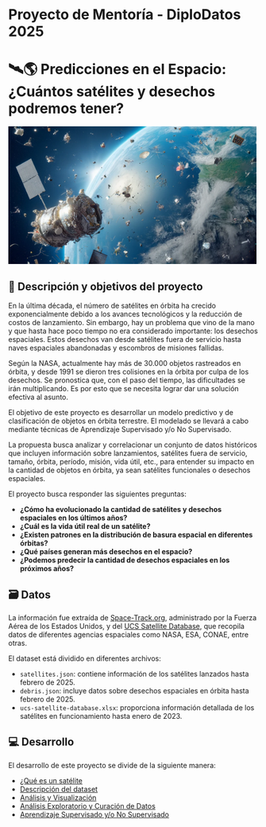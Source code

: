 # Proyecto de Mentoría - DiploDatos 2025  

# 🛰🌎 **Predicciones en el Espacio: ¿Cuántos satélites y desechos podremos tener?**  

<img src="data/images/portada.png" alt="Portada desechos espaciales" width="500"/>  

## 📌 Descripción y objetivos del proyecto  
En la última década, el número de satélites en órbita ha crecido exponencialmente debido a los avances tecnológicos y la reducción de costos de lanzamiento. Sin embargo, hay un problema que vino de la mano y que hasta hace poco tiempo no era considerado importante: los desechos espaciales. Estos desechos van desde satélites fuera de servicio hasta naves espaciales abandonadas y escombros de misiones fallidas. 

Según la NASA, actualmente hay más de 30.000 objetos rastreados en órbita, y desde 1991 se dieron tres colisiones en la órbita por culpa de los desechos. Se pronostica que, con el paso del tiempo, las dificultades se irán multiplicando. Es por esto que se necesita lograr dar una solución efectiva al asunto.

El objetivo de este proyecto es desarrollar un modelo predictivo y de clasificación de objetos en órbita terrestre. El modelado se llevará a cabo mediante técnicas de Aprendizaje Supervisado y/o No Supervisado.  

La propuesta busca analizar y correlacionar un conjunto de datos históricos que incluyen información sobre lanzamientos, satélites fuera de servicio, tamaño, órbita, período, misión, vida útil, etc., para entender su impacto en la cantidad de objetos en órbita, ya sean satélites funcionales o desechos espaciales.  

El proyecto busca responder las siguientes preguntas:  

- **¿Cómo ha evolucionado la cantidad de satélites y desechos espaciales en los últimos años?**  
- **¿Cuál es la vida útil real de un satélite?**  
- **¿Existen patrones en la distribución de basura espacial en diferentes órbitas?**  
- **¿Qué países generan más desechos en el espacio?**  
- **¿Podemos predecir la cantidad de desechos espaciales en los próximos años?**  

## 🗃 Datos  

La información fue extraída de [Space-Track.org](https://www.space-track.org/), administrado por la Fuerza Aérea de los Estados Unidos, y del [UCS Satellite Database](https://www.ucsusa.org/resources/satellite-database), que recopila datos de diferentes agencias espaciales como NASA, ESA, CONAE, entre otras.  

El dataset está dividido en diferentes archivos:  

- `satellites.json`: contiene información de los satélites lanzados hasta febrero de 2025.  
- `debris.json`: incluye datos sobre desechos espaciales en órbita hasta febrero de 2025.  
- `ucs-satellite-database.xlsx`: proporciona información detallada de los satélites en funcionamiento hasta enero de 2023.  

## 💻 Desarrollo 

El desarrollo de este proyecto se divide de la siguiente manera: 

- [¿Qué es un satélite](docs/intro_satelites.md)
- [Descripción del dataset](docs/dataset.md)
- [Análisis y Visualización](docs/analisis_y_visualizacion.md)
- [Análisis Exploratorio y Curación de Datos](docs/analisis_exploratorio.md)
- [Aprendizaje Supervisado y/o No Supervisado](docs/aprendizaje.md)
